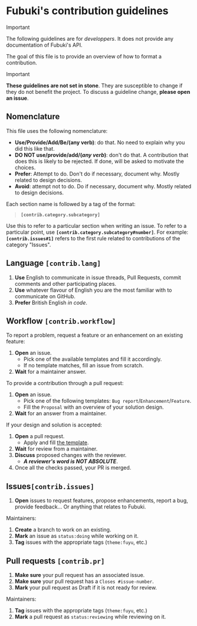 # Fubuki's contribution guidelines

> [!IMPORTANT]
> The following guidelines are for _developpers_.
> It does not provide any documentation of Fubuki's API.

The goal of this file is to provide an overview of how to format a contribution.

> [!IMPORTANT]
> **These guidelines are not set in stone**.
> They are susceptible to change if they do not benefit the project.
> To discuss a guideline change, **please open an issue**.

## Nomenclature

This file uses the following nomenclature:

- **Use/Provide/Add/Be/(any verb)**: do that. No need to explain why you did this like that.
- **DO NOT use/provide/add/(_any verb_)**: don't do that. A contribution that does this is likely to be rejected. If done, will be asked to motivate the choices.
- **Prefer**: Attempt to do. Don't do if necessary, document why. Mostly related to design decisions.
- **Avoid**: attempt not to do. Do if necessary, document why. Mostly related to design decisions.

Each section name is followed by a tag of the format:

> **`[contrib.category.subcategory]`**

Use this to refer to a particular section when writing an issue. 
To refer to a particular point, use **`[contrib.category.subcategory#number]`**. 
For example: **`[contrib.issues#1]`**  refers to the first rule related to contributions of the category "Issues".

## Language `[contrib.lang]`

1. **Use** English to communicate in issue threads, Pull Requests, commit comments and other participating places.
2. **Use** whatever flavour of English you are the most familiar with to communicate on GitHub.
3. **Prefer** British English _in code_.

## Workflow `[contrib.workflow]`

To report a problem, request a feature or an enhancement on an existing feature:

1. **Open** an issue.
    - Pick one of the available templates and fill it accordingly.
    - If no template matches, fill an issue from scratch.
2. **Wait** for a maintainer answer.

To provide a contribution through a pull request:

1. **Open** an issue.
    - Pick one of the following templates: `Bug report`/`Enhancement`/`Feature`.
    - Fill the `Proposal` with an overview of your solution design.
2. **Wait** for an answer from a maintainer.

If your design and solution is accepted:

1. **Open** a pull request.
    - Apply and fill [the template](https://github.com/Erellu/fubuki/blob/master/.github/PULL_REQUEST_TEMPLATE/pull_request_template.md).
2. **Wait** for review from a maintainer.
3. **Discuss** proposed changes with the reviewer.
    - ***A reviewer's word is NOT ABSOLUTE***.
4. Once all the checks passed, your PR is merged.

## Issues`[contrib.issues]`

1. **Open** issues to request features, propose enhancements, report a bug, provide feedback... Or anything that relates to Fubuki.

Maintainers:

1. **Create** a branch to work on an existing.
2. **Mark** an issue as `status:doing` while working on it.
3. **Tag** issues with the appropriate tags (`theme:fuyu`, etc.)

## Pull requests `[contrib.pr]`

1. **Make sure** your pull request has an associated issue.
2. **Make sure** your pull request has a `Closes #issue-number`.
3. **Mark** your pull request as Draft if it is not ready for review.

Maintainers:

1. **Tag** issues with the appropriate tags (`theme:fuyu`, etc.)
2. **Mark** a pull request as `status:reviewing` while reviewing on it.
